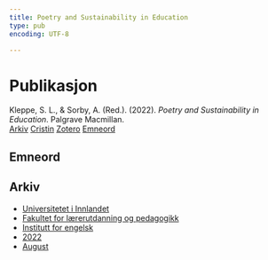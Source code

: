 ```yaml
---
title: Poetry and Sustainability in Education
type: pub
encoding: UTF-8

---
```

<h1>Publikasjon</h1>
<article id="csl-bib-container-XU45DTMA" class="csl-bib-container">
  <div class="csl-bib-body"> <div class="csl-entry">Kleppe, S. L., &#38; Sorby, A. (Red.). (2022). <i>Poetry and Sustainability in Education</i>. Palgrave Macmillan.</div> </div>
  <div class="csl-bib-buttons">
    <a href="#taxonomy-article-XU45DTMA" alt="archive" class="csl-bib-button">Arkiv</a>
    <a href="https://app.cristin.no/results/show.jsf?id=2047530" alt="Cristin" class="csl-bib-button">Cristin</a>
    <a href="http://zotero.org/groups/5881554/items/XU45DTMA" alt="Zotero" class="csl-bib-button">Zotero</a>
    <a href="#keywords-article-XU45DTMA" alt="keywords" class="csl-bib-button">Emneord</a>
  </div>
  <div id="csl-bib-meta-container-XU45DTMA"></div>
</article>
<div id="csl-bib-meta-XU45DTMA" class="csl-bib-meta">
  <article id="keywords-article-XU45DTMA" class="keywords-article">
    <h1>Emneord</h1>
    
  </article>
  <article id="taxonomy-article-XU45DTMA" class="taxonomy-article">
    <h1>Arkiv</h1>
    <ul>
      <li><a href="{{< params subfolder >}}nn/archive/?key=3DCRN523">Universitetet i Innlandet</a></li>
      <li><a href="{{< params subfolder >}}nn/archive/?key=WYNZA47F">Fakultet for lærerutdanning og pedagogikk</a></li>
      <li><a href="{{< params subfolder >}}nn/archive/?key=THSB4HN9">Institutt for engelsk</a></li>
      <li><a href="{{< params subfolder >}}nn/archive/?key=XKUIVBV8">2022</a></li>
      <li><a href="{{< params subfolder >}}nn/archive/?key=EAKYMEPA">August</a></li>
    </ul>
  </article>
</div>
